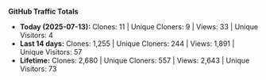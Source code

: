 
**GitHub Traffic Totals**

- **Today (2025-07-13):** Clones: 11 | Unique Cloners: 9 | Views: 33 | Unique Visitors: 4
- **Last 14 days:** Clones: 1,255 | Unique Cloners: 244 | Views: 1,891 | Unique Visitors: 57
- **Lifetime:** Clones: 2,680 | Unique Cloners: 557 | Views: 2,643 | Unique Visitors: 73
